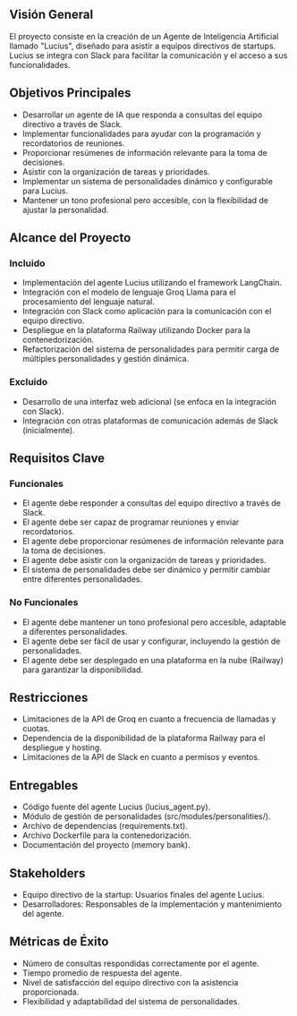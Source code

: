 ## Visión General
El proyecto consiste en la creación de un Agente de Inteligencia Artificial llamado "Lucius", diseñado para asistir a equipos directivos de startups. Lucius se integra con Slack para facilitar la comunicación y el acceso a sus funcionalidades.

## Objetivos Principales
- Desarrollar un agente de IA que responda a consultas del equipo directivo a través de Slack.
- Implementar funcionalidades para ayudar con la programación y recordatorios de reuniones.
- Proporcionar resúmenes de información relevante para la toma de decisiones.
- Asistir con la organización de tareas y prioridades.
- Implementar un sistema de personalidades dinámico y configurable para Lucius.
- Mantener un tono profesional pero accesible, con la flexibilidad de ajustar la personalidad.

## Alcance del Proyecto
### Incluido
- Implementación del agente Lucius utilizando el framework LangChain.
- Integración con el modelo de lenguaje Groq Llama para el procesamiento del lenguaje natural.
- Integración con Slack como aplicación para la comunicación con el equipo directivo.
- Despliegue en la plataforma Railway utilizando Docker para la contenedorización.
- Refactorización del sistema de personalidades para permitir carga de múltiples personalidades y gestión dinámica.

### Excluido
- Desarrollo de una interfaz web adicional (se enfoca en la integración con Slack).
- Integración con otras plataformas de comunicación además de Slack (inicialmente).

## Requisitos Clave
### Funcionales
- El agente debe responder a consultas del equipo directivo a través de Slack.
- El agente debe ser capaz de programar reuniones y enviar recordatorios.
- El agente debe proporcionar resúmenes de información relevante para la toma de decisiones.
- El agente debe asistir con la organización de tareas y prioridades.
- El sistema de personalidades debe ser dinámico y permitir cambiar entre diferentes personalidades.

### No Funcionales
- El agente debe mantener un tono profesional pero accesible, adaptable a diferentes personalidades.
- El agente debe ser fácil de usar y configurar, incluyendo la gestión de personalidades.
- El agente debe ser desplegado en una plataforma en la nube (Railway) para garantizar la disponibilidad.

## Restricciones
- Limitaciones de la API de Groq en cuanto a frecuencia de llamadas y cuotas.
- Dependencia de la disponibilidad de la plataforma Railway para el despliegue y hosting.
- Limitaciones de la API de Slack en cuanto a permisos y eventos.

## Entregables
- Código fuente del agente Lucius (lucius_agent.py).
- Módulo de gestión de personalidades (src/modules/personalities/).
- Archivo de dependencias (requirements.txt).
- Archivo Dockerfile para la contenedorización.
- Documentación del proyecto (memory bank).

## Stakeholders
- Equipo directivo de la startup: Usuarios finales del agente Lucius.
- Desarrolladores: Responsables de la implementación y mantenimiento del agente.

## Métricas de Éxito
- Número de consultas respondidas correctamente por el agente.
- Tiempo promedio de respuesta del agente.
- Nivel de satisfacción del equipo directivo con la asistencia proporcionada.
- Flexibilidad y adaptabilidad del sistema de personalidades.
